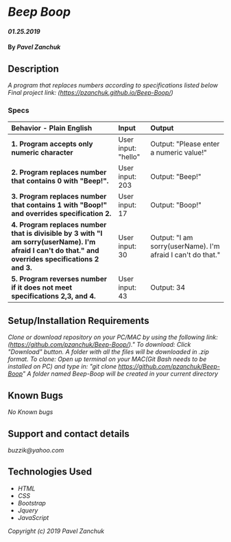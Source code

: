 # _Beep Boop_

#### _01.25.2019_

#### By _**Pavel Zanchuk**_

## Description

_A program that replaces numbers according to specifications listed below_
_Final project link: (https://pzanchuk.github.io/Beep-Boop/)_

### Specs

| Behavior - Plain English | Input | Output |
| :-------------     | :------------- | :------------- |
| **1. Program accepts only numeric character** | User input: "hello" | Output: "Please enter a numeric value!"|
| **2. Program replaces number that contains 0 with "Beep!".**| User input: 203 | Output: "Beep!"|
| **3. Program replaces number that contains 1 with "Boop!" and overrides specification 2.** | User input: 17 | Output: "Boop!"|
| **4. Program replaces number that is divisible by 3 with "I am sorry(userName). I'm afraid I can't do that." and overrides specifications 2 and 3.** | User input: 30 | Output: "I am sorry(userName). I'm afraid I can't do that."|
| **5. Program reverses number if it does not meet specifications 2,3, and 4.**| User input: 43 | Output: 34|


## Setup/Installation Requirements

_Clone or download repository on your PC/MAC by using the following link:
(https://github.com/pzanchuk/Beep-Boop/)."
To download:
Click "Download" button. A folder with all the files will be downloaded in .zip format.
To clone:
Open up terminal on your MAC(Git Bash needs to be installed on PC) and type in: "git clone https://github.com/pzanchuk/Beep-Boop"
A folder named Beep-Boop will be created in your current directory_

## Known Bugs

_No Known bugs_

## Support and contact details

_buzzik@yahoo.com_

## Technologies Used

* _HTML_
* _CSS_
* _Bootstrap_
* _Jquery_
* _JavaScript_

*Copyright (c) 2019 Pavel Zanchuk*
